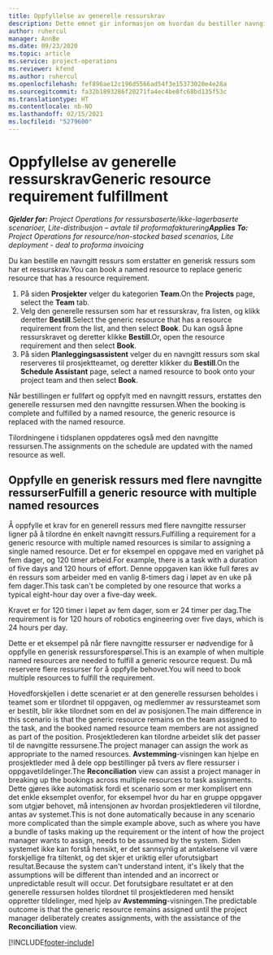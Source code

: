 ```yaml
---
title: Oppfyllelse av generelle ressurskrav
description: Dette emnet gir informasjon om hvordan du bestiller navngitte ressurser for et generisk ressurskrav.
author: ruhercul
manager: AnnBe
ms.date: 09/23/2020
ms.topic: article
ms.service: project-operations
ms.reviewer: kfend
ms.author: ruhercul
ms.openlocfilehash: fef896ae12c196d5566ad54f3e15373020e4e28a
ms.sourcegitcommit: fa32b1893286f20271fa4ec4be8fc68bd135f53c
ms.translationtype: HT
ms.contentlocale: nb-NO
ms.lasthandoff: 02/15/2021
ms.locfileid: "5279600"
---
```

# <a name="generic-resource-requirement-fulfillment"></a><span data-ttu-id="c7018-103">Oppfyllelse av generelle ressurskrav</span><span class="sxs-lookup"><span data-stu-id="c7018-103">Generic resource requirement fulfillment</span></span>

<span data-ttu-id="c7018-104">_**Gjelder for:** Project Operations for ressursbaserte/ikke-lagerbaserte scenarioer, Lite-distribusjon – avtale til proformafakturering_</span><span class="sxs-lookup"><span data-stu-id="c7018-104">_**Applies To:** Project Operations for resource/non-stocked based scenarios, Lite deployment - deal to proforma invoicing_</span></span>

<span data-ttu-id="c7018-105">Du kan bestille en navngitt ressurs som erstatter en generisk ressurs som har et ressurskrav.</span><span class="sxs-lookup"><span data-stu-id="c7018-105">You can book a named resource to replace generic resource that has a resource requirement.</span></span>

1. <span data-ttu-id="c7018-106">På siden **Prosjekter** velger du kategorien **Team**.</span><span class="sxs-lookup"><span data-stu-id="c7018-106">On the **Projects** page, select the **Team** tab.</span></span>
2. <span data-ttu-id="c7018-107">Velg den generelle ressursen som har et ressurskrav, fra listen, og klikk deretter **Bestill**.</span><span class="sxs-lookup"><span data-stu-id="c7018-107">Select the generic resource that has a resource requirement from the list, and then select **Book**.</span></span> <span data-ttu-id="c7018-108">Du kan også åpne ressurskravet og deretter klikke **Bestill**.</span><span class="sxs-lookup"><span data-stu-id="c7018-108">Or, open the resource requirement and then select **Book**.</span></span>
3. <span data-ttu-id="c7018-109">På siden **Planleggingsassistent** velger du en navngitt ressurs som skal reserveres til prosjektteamet, og deretter klikker du **Bestill**.</span><span class="sxs-lookup"><span data-stu-id="c7018-109">On the **Schedule Assistant** page, select a named resource to book onto your project team and then select **Book**.</span></span>

<span data-ttu-id="c7018-110">Når bestillingen er fullført og oppfylt med en navngitt ressurs, erstattes den generelle ressursen med den navngitte ressursen.</span><span class="sxs-lookup"><span data-stu-id="c7018-110">When the booking is complete and fulfilled by a named resource, the generic resource is replaced with the named resource.</span></span>

<span data-ttu-id="c7018-111">Tilordningene i tidsplanen oppdateres også med den navngitte ressursen.</span><span class="sxs-lookup"><span data-stu-id="c7018-111">The assignments on the schedule are updated with the named resource as well.</span></span>

## <a name="fulfill-a-generic-resource-with-multiple-named-resources"></a><span data-ttu-id="c7018-112">Oppfylle en generisk ressurs med flere navngitte ressurser</span><span class="sxs-lookup"><span data-stu-id="c7018-112">Fulfill a generic resource with multiple named resources</span></span>
<span data-ttu-id="c7018-113">Å oppfylle et krav for en generell ressurs med flere navngitte ressurser ligner på å tilordne én enkelt navngitt ressurs.</span><span class="sxs-lookup"><span data-stu-id="c7018-113">Fulfilling a requirement for a generic resource with multiple named resources is similar to assigning a single named resource.</span></span> <span data-ttu-id="c7018-114">Det er for eksempel en oppgave med en varighet på fem dager, og 120 timer arbeid.</span><span class="sxs-lookup"><span data-stu-id="c7018-114">For example, there is a task with a duration of five days and 120 hours of effort.</span></span> <span data-ttu-id="c7018-115">Denne oppgaven kan ikke full føres av én ressurs som arbeider med en vanlig 8-timers dag i løpet av en uke på fem dager.</span><span class="sxs-lookup"><span data-stu-id="c7018-115">This task can't be completed by one resource that works a typical eight-hour day over a five-day week.</span></span> 

<span data-ttu-id="c7018-116">Kravet er for 120 timer i løpet av fem dager, som er 24 timer per dag.</span><span class="sxs-lookup"><span data-stu-id="c7018-116">The requirement is for 120 hours of robotics engineering over five days, which is 24 hours per day.</span></span>

<span data-ttu-id="c7018-117">Dette er et eksempel på når flere navngitte ressurser er nødvendige for å oppfylle en generisk ressursforespørsel.</span><span class="sxs-lookup"><span data-stu-id="c7018-117">This is an example of when multiple named resources are needed to fulfill a generic resource request.</span></span> <span data-ttu-id="c7018-118">Du må reservere flere ressurser for å oppfylle behovet.</span><span class="sxs-lookup"><span data-stu-id="c7018-118">You will need to book multiple resources to fulfill the requirement.</span></span>

<span data-ttu-id="c7018-119">Hovedforskjellen i dette scenariet er at den generelle ressursen beholdes i teamet som er tilordnet til oppgaven, og medlemmer av ressursteamet som er bestilt, blir ikke tilordnet som en del av posisjonen.</span><span class="sxs-lookup"><span data-stu-id="c7018-119">The main difference in this scenario is that the generic resource remains on the team assigned to the task, and the booked named resource team members are not assigned as part of the position.</span></span> <span data-ttu-id="c7018-120">Prosjektlederen kan tilordne arbeidet slik det passer til de navngitte ressursene.</span><span class="sxs-lookup"><span data-stu-id="c7018-120">The project manager can assign the work as appropriate to the named resources.</span></span> <span data-ttu-id="c7018-121">**Avstemming**-visningen kan hjelpe en prosjektleder med å dele opp bestillinger på tvers av flere ressurser i oppgavetildelinger.</span><span class="sxs-lookup"><span data-stu-id="c7018-121">The **Reconciliation** view can assist a project manager in breaking up the bookings across multiple resources to task assignments.</span></span> <span data-ttu-id="c7018-122">Dette gjøres ikke automatisk fordi et scenario som er mer komplisert enn det enkle eksemplet ovenfor, for eksempel hvor du har en gruppe oppgaver som utgjør behovet, må intensjonen av hvordan prosjektlederen vil tilordne, antas av systemet.</span><span class="sxs-lookup"><span data-stu-id="c7018-122">This is not done automatically because in any scenario more complicated than the simple example above, such as where you have a bundle of tasks making up the requirement or the intent of how the project manager wants to assign, needs to be assumed by the system.</span></span> <span data-ttu-id="c7018-123">Siden systemet ikke kan forstå hensikt, er det sannsynlig at antakelsene vil være forskjellige fra tiltenkt, og det skjer et uriktig eller uforutsigbart resultat.</span><span class="sxs-lookup"><span data-stu-id="c7018-123">Because the system can't understand intent, it's likely that the assumptions will be different than intended and an incorrect or unpredictable result will occur.</span></span> <span data-ttu-id="c7018-124">Det forutsigbare resultatet er at den generelle ressursen holdes tilordnet til prosjektlederen med hensikt oppretter tildelinger, med hjelp av **Avstemming**-visningen.</span><span class="sxs-lookup"><span data-stu-id="c7018-124">The predictable outcome is that the generic resource remains assigned until the project manager deliberately creates assignments, with the assistance of the **Reconciliation** view.</span></span>




[!INCLUDE[footer-include](../includes/footer-banner.md)]